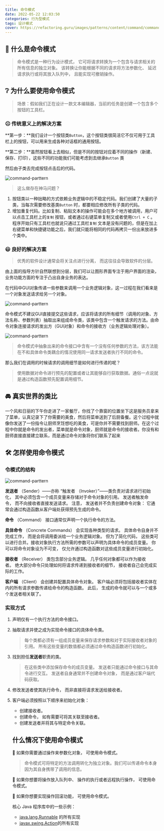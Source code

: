 ```yaml
---
title: 命令模式
date: 2022-05-22 12:03:50
categories: 行为型模式
tags: 设计模式
cover: https://refactoring.guru/images/patterns/content/command/command-en.png
---
```


## 💭 **什么是命令模式**

> 命令模式是一种行为设计模式， 它可将请求转换为一个包含与请求相关的所有信息的独立对象。 该转换让你能根据不同的请求将方法参数化、 延迟请求执行或将其放入队列中， 且能实现可撤销操作。

## ❔ **为什么要使用命令模式**

> 场景：假如我们正在设计一款文本编辑器，当前的任务是创建一个包含多个按钮的工具栏。

### ☹️ 传统意义上的解决方案

**第一步：**我们设计一个按钮类`Button`，这个按钮类很简洁它不仅可用于工具栏上的按钮，可以用来生成各种对话框的通用按钮。

**第二步：**虽然按钮看上去相似，但是不同的按钮对应着不同的操作（新建、保存、打印），这些不同的功能我们可能考虑到去继承`Button` 类

然后由子类去完成按钮点击后的代码。

![command-parttern](https://picgo-xuexueli.oss-cn-beijing.aliyuncs.com/images/design-partter/Untitled.png)

> 这么做存在神马问题？

1. 按钮类以一种拙略的方式依赖业务逻辑中的不稳定代码。我们创建了大量的子类，当每次需要修改基类`Button` 时，都要相应修改所有子类的代码。
2. 增加重复代码。比如复制、粘贴文本的操作可能会在多个地方被调用，用户可以点击工具栏上的`复制` 按钮，或者通过右键菜单复制又或者使用`Ctrl + C` 。程序开始只有工具栏也就说只通过工具栏`复制` 文本是没有问题的，但是在加上右键菜单和快捷键功能之后，我们就只能将相同的代码再拷贝一份出来放进多个类中。

### 😃 良好的解决方案

> 优秀的软件设计通常会将关注点进行分离， 而这往往会导致软件的分层。

由上面的指导方针自然联想到分层，我们可以让图形界面专注于用户界面的渲染，业务功能方面的专注于凸出自身业务的表达。

在代码中GUI对象传递一些参数来调用一个业务逻辑对象，这一过程在我们看来是一个对象发送请求给另一个对象。

![command-parttern](https://picgo-xuexueli.oss-cn-beijing.aliyuncs.com/images/design-partter/command.drawio.png)

命令模式不建议GUI直接提交这些请求，应该将请求的所有细节（调用的对象、方法名称、参数列表）抽取出来组成命令类，该类中包含一个触发请求的方法。由命令对象连接请求的发出方（GUI对象）和命令的接收方（业务逻辑处理对象）。

![command-parttern](https://picgo-xuexueli.oss-cn-beijing.aliyuncs.com/images/design-partter/command.drawio_(1).png)

> 命令模式中抽象出来的命令接口中含有一个没有任何参数的方法，该方法能在不和具体命令类耦合的情况使用同一请求发送者执行不同的命令。

那么我们在调用的时候请求的调用细节是如何进行传递的呢？

> 使用数据对命令进行预先的配置或者让其能够自行获取数据。通俗一点说就是通过构造函数预先配置调用细节。

## **🚘 真实世界的类比**

一个风和日丽的下午你走进了一家餐厅，你找了个靠窗的位置坐下这是服务员拿来了菜单，认真记录下了你需要的美食，然后将菜单送到了后厨备餐。这个过程中就像你发送了一份指令让厨师烹饪想吃的美食，可是你并不需要找到厨师。在这个过程中你就是命令的发出者，菜单就是命令对象，厨师就是命令的接收者。你没有和厨师直接直接建立联系，而是通过命令对象将你们联系了起来

## 🛠️ 怎样使用命令模式

### **令模式的结构**

![command-parttern](https://picgo-xuexueli.oss-cn-beijing.aliyuncs.com/images/design-partter/Untitled%201.png)

**发送者** （Sender）——亦称 “触发者 （Invoker）”——类负责对请求进行初始化， 其中必须包含一个成员变量来存储对于命令对象的引用。 发送者触发命令， 而不向接收者直接发送请求。 注意， 发送者并不负责创建命令对象： 它通常会通过构造函数从客户端处获得预先生成的命令。

**命令** （Command） 接口通常仅声明一个执行命令的方法。

**具体命令** （Concrete Commands） 会实现各种类型的请求。 具体命令自身并不完成工作， 而是会将调用委派给一个业务逻辑对象。 但为了简化代码， 这些类可以进行合并。接收对象执行方法所需的参数可以声明为具体命令的成员变量。 你可以将命令对象设为不可变， 仅允许通过构造函数对这些成员变量进行初始化。

**接收者** （Receiver） 类包含部分业务逻辑。 几乎任何对象都可以作为接收者。 绝大部分命令只处理如何将请求传递到接收者的细节， 接收者自己会完成实际的工作。

**客户端** （Client） 会创建并配置具体命令对象。 客户端必须将包括接收者实体在内的所有请求参数传递给命令的构造函数。 此后， 生成的命令就可以与一个或多个发送者相关联了。

### 实现方式

1. 声明仅有一个执行方法的命令接口。

2. 抽取请求并使之成为实现命令接口的具体命令类。

    > 每个类都必须有一组成员变量来保存请求参数和对于实际接收者对象的引用。 所有这些变量的数值都必须通过命令构造函数进行初始化。

3. 找到担任**发送者**职责的类。

    > 在这些类中添加保存命令的成员变量。 发送者只能通过命令接口与其命令进行交互。 发送者自身通常并不创建命令对象， 而是通过客户端代码获取。

4. 修改发送者使其执行命令， 而非直接将请求发送给接收者。

5. 客户端必须按照以下顺序来初始化对象：

    - 创建接收者。
    - 创建命令， 如有需要可将其关联至接收者。
    - 创建发送者并将其与特定命令关联。

    ## 什么情况下使用命令模式

    🐞 如果你需要通过操作来参数化对象， 可使用命令模式。

    > 命令模式可将特定的方法调用转化为独立对象。我们可以传递命令本身因为其自身携带了调用的信息。

    🐞 如果你想要将操作放入队列中、 操作的执行或者远程执行操作， 可使用命令模式。

    🐞 如果你想要实现操作回滚功能， 可使用命令模式。

    核心 Java 程序库中的一些示例：

    - [java.lang.Runnable](http://docs.oracle.com/javase/8/docs/api/java/lang/Runnable.html) 的所有实现
    - [javax.swing.Action](http://docs.oracle.com/javase/8/docs/api/javax/swing/Action.html)的所有实现

